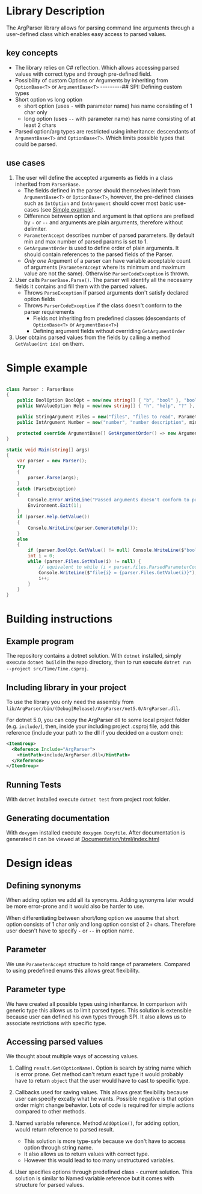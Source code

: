 # Library Description
The ArgParser library allows for parsing command line arguments through a user-defined class which enables easy access to parsed values.

## key concepts
- The library relies on C# reflection. Which allows accessing parsed values with correct type and through pre-defined field.
- Possibility of custom Options or Arguments by inheriting from `OptionBase<T>` or `ArgumentBase<T>` ---------## SPI: Defining custom types
- Short option vs long option
    - short option (uses `-` with parameter name) has name consisting of 1 char only
    - long option (uses `--` with parameter name) has name consisting of at least 2 chars
- Parsed option/arg types are restricted using inheritance: descendants of `ArgumentBase<T>` and `OptionBase<T>`. Which limits possible types that could be parsed.

## use cases
1. The user will define the accepted arguments as fields in a class inherited from `ParserBase`.
    - The fields defined in the parser should themselves inherit from `ArgumentBase<T>` or `OptionBase<T>`, however, the pre-defined classes such as `IntOption` and `IntArgument` should cover most basic use-cases (see [Simple example](#simple-example)).
	- Difference between option and argument is that options are prefixed by `-` or `--` and arguments are plain arguments, therefore without delimiter.
	- `ParameterAccept` describes number of parsed parameters. By default min and max number of parsed params is set to 1.
	- `GetArgumentOrder` is used to define order of plain arguments. It should contain references to the parsed fields of the Parser.
	- *Only one* Argument of a parser can have variable acceptable count of arguments (`ParameterAccept` where its minimum and maximum value are not the same). Otherwise `ParserCodeException` is thrown.
2. User calls `ParserBase.Parse()`. The parser will identify all the necesarry fields it contains and fill them with the parsed values.
    - Throws `ParseException` if parsed arguments don't satisfy declared option fields
    - Throws `ParserCodeException` if the class doesn't conform to the parser requirements
        - Fields not inheriting from predefined classes (descendants of `OptionBase<T>` or `ArgumentBase<T>`)
        - Defining argument fields without overriding `GetArgumentOrder`
3. User obtains parsed values from the fields by calling a method `GetValue(int idx)` on them.

# Simple example
```csharp

class Parser : ParserBase
{
	public BoolOption BoolOpt = new(new string[] { "b", "bool" }, "bool description", isMandatory: true);
	public NoValueOption Help = new(new string[] { "h", "help", "?" }, "show help");

	public StringArgument Files = new("files", "files to read", ParameterAccept.Any);
	public IntArgument Number = new("number", "number description", minValue: 0, defaultValue: 42);

	protected override ArgumentBase[] GetArgumentOrder() => new ArgumentBase[]{ Files, Number };
}

static void Main(string[] args)
{
	var parser = new Parser();
	try
	{
		parser.Parse(args);
	}
	catch (ParseException)
	{
		Console.Error.WriteLine("Passed arguments doesn't conform to program specification. See help for more explanation.");
		Environment.Exit(1);
	}
	if (parser.Help.GetValue())
	{
		Console.WriteLine(parser.GenerateHelp());
	}
	else
	{
		if (parser.BoolOpt.GetValue() != null) Console.WriteLine($"boolOpt = ${parser.BoolOpt.GetValue()}");
		int i = 0;
		while (parser.Files.GetValue(i) != null) {
			// equivalent to while (i < parser.files.ParsedParameterCount)
			Console.WriteLine($"file{i} = {parser.Files.GetValue(i)}");
			i++;
		}
	}
}

```

# Building instructions
## Example program
The repository contains a dotnet solution.
With `dotnet` installed, simply execute `dotnet build` in the repo directory,
then to run execute `dotnet run --project src/Time/Time.csproj`.

## Including library in your project
To use the library you only need the assembly from `lib/ArgParser/bin/(Debug|Release)/ArgParser/net5.0/ArgParser.dll`.

For dotnet 5.0, you can copy the ArgParser dll to some local project folder (e.g. `include/`),
then, inside your including project .csproj file, add this reference (include your path to the dll if you decided on a custom one):
```xml
<ItemGroup>
  <Reference Include="ArgParser">
    <HintPath>include/ArgParser.dll</HintPath>
  </Reference>
</ItemGroup>
```

## Running Tests
With `dotnet` installed execute `dotnet test` from project root folder.

## Generating documentation
With `doxygen` installed execute `doxygen Doxyfile`. After documentation is generated it can be viewed at [Documentation/html/index.html](./Documentation/html/index.html)

# Design ideas
## Defining synonyms
When adding option we add all its synonyms. Adding synonyms later would be more error-prone and it would also be harder to use.

When differentiating between short/long option we assume that short option consists of 1 char only and long option consist of 2+ chars. Therefore user doesn't have to specify `-` or `--` in option name.

## Parameter
We use `ParameterAccept` structure to hold range of parameters. Compared to using predefined enums this allows great flexibility. 

## Parameter type
We have created all possible types using inheritance. In comparison with generic type this allows us to limit parsed types. This solution is extensible because user can defined his own types through SPI. It also allows us to associate restrictions with specific type.

## Accessing parsed values
We thought about multiple ways of accessing values.

1. Calling `result.Get(OptionName)`. Option is search by string name which is error prone. Get method can't return exact type it would probably have to return `object` that the user would have to cast to specific type.

2. Callbacks used for saving values. This allows great flexibility because user can specify excatly what he wants. Possible negative is that option order might change behavior. Lots of code is required for simple actions compared to other methods.

3. Named variable reference. Method `AddOption()`, for adding option, would return reference to parsed result. 
	- This solution is more type-safe because we don't have to access option through string name.
	- It also allows us to return values with correct type.
	- However this would lead to too many unstructured variables. 

4. User specifies options through predefined class - current solution. This solution is similar to Named variable reference but it comes with structure for parsed values.
